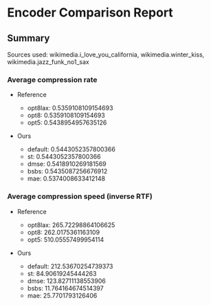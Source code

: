 
# Encoder Comparison Report

## Summary

Sources used: wikimedia.i_love_you_california, wikimedia.winter_kiss, wikimedia.jazz_funk_no1_sax

### Average compression rate

  - Reference
    - opt8lax: 0.5359108109154693
    - opt8: 0.5359108109154693
    - opt5: 0.5438954957635126

  - Ours
    - default: 0.5443052357800366
    - st: 0.5443052357800366
    - dmse: 0.5418910269181569
    - bsbs: 0.5435087256676912
    - mae: 0.5374008633412148


### Average compression speed (inverse RTF)
  - Reference
    - opt8lax: 265.72298864106625
    - opt8: 262.0175361163109
    - opt5: 510.05557499954114

  - Ours
    - default: 212.53670254739373
    - st: 84.90619245444263
    - dmse: 123.82711138553906
    - bsbs: 11.764164674514397
    - mae: 25.7701793126406


